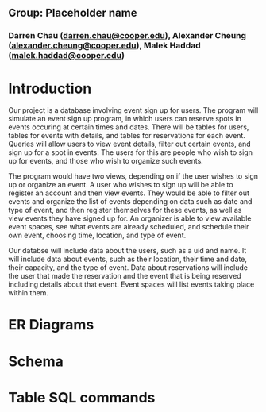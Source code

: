 ## Group: Placeholder name

### Darren Chau (darren.chau@cooper.edu), Alexander Cheung (alexander.cheung@cooper.edu), Malek Haddad (malek.haddad@cooper.edu)

# Introduction

Our project is a database involving event sign up for users. The program will simulate an event sign up program, in which users can reserve spots in events occuring at certain times and dates. There will be tables for users, tables for events with details, and tables for reservations for each event. Queries will allow users to view event details, filter out certain events, and sign up for a spot in events. The users for this are people who wish to sign up for events, and those who wish to organize such events.

The program would have two views, depending on if the user wishes to sign up or organize an event. A user who wishes to sign up will be able to register an account and then view events. They would be able to filter out events and organize the list of events depending on data such as date and type of event, and then register themselves for these events, as well as view events they have signed up for. An organizer is able to view available event spaces, see what events are already scheduled, and schedule their own event, choosing time, location, and type of event.

Our databse will include data about the users, such as a uid and name. It will include data about events, such as their location, their time and date, their capacity, and the type of event. Data about reservations will include the user that made the reservation and the event that is being reserved including details about that event. Event spaces will list events taking place within them.

# ER Diagrams

# Schema

# Table SQL commands



